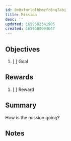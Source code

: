 ```yaml
---
id: 8m0xfmrlolhhmzfr8nq7abi
title: Mission
desc: ''
updated: 1659582341905
created: 1659580094647
---
```


## Objectives
1. [ ] Goal

## Rewards
1. [ ] Reward

## Summary
How is the mission going?

## Notes

